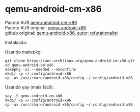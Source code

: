 # qemu-android-cm-x86

Pacote AUR [qemu-android-cm-x86](https://aur.archlinux.org/packages/qemu-android-cm-x86)  
Pacote AUR original: [qemu-android-x86](https://aur.archlinux.org/packages/qemu-android-x86)  
github original: [qemu-android-x86, autor: refutationalist](https://github.com/refutationalist/saur/tree/master/qemu-android-x86)  

Instalação:  

Usando makepkg:  

```
git clone https://aur.archlinux.org/qemu-android-cm-x86.git
cd qemu-android-cm-x86
makepkg -si --needed --noconfirm 
mkdir -p ~/.config/android-x86
cp -av /usr/share/android-x86/config ~/.config/android-x86
```

Usando yay (mais fácil):  

```
yay -S qemu-android-cm-x86
mkdir -p ~/.config/android-x86
cp -av /usr/share/android-x86/config ~/.config/android-x86
```
